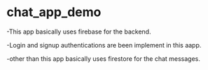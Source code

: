 # chat_app_demo

-This app basically uses firebase for the backend.

-Login and signup authentications are been implement in this aapp.

-other than this app basically uses firestore for the chat messages.
